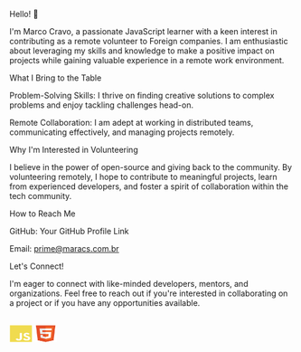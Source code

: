 Hello! 👋 

I'm Marco Cravo, a passionate JavaScript learner with a keen interest in contributing as a remote volunteer to Foreign companies. I am enthusiastic about leveraging my skills and knowledge to make a positive impact on projects while gaining valuable experience in a remote work environment.

What I Bring to the Table

Problem-Solving Skills: I thrive on finding creative solutions to complex problems and enjoy tackling challenges head-on.

Remote Collaboration: I am adept at working in distributed teams, communicating effectively, and managing projects remotely.

Why I'm Interested in Volunteering

I believe in the power of open-source and giving back to the community. By volunteering remotely, I hope to contribute to meaningful projects, learn from experienced developers, and foster a spirit of collaboration within the tech community.

How to Reach Me

GitHub: Your GitHub Profile Link

Email: prime@maracs.com.br

Let's Connect!

I'm eager to connect with like-minded developers, mentors, and organizations. Feel free to reach out if you're interested in collaborating on a project or if you have any opportunities available.

<div style="display: inline_block"><br>
  <img align="center" alt="Rafa-Js" height="30" width="40" src="https://raw.githubusercontent.com/devicons/devicon/master/icons/javascript/javascript-plain.svg">
  <img align="center" alt="Rafa-HTML" height="30" width="40" src="https://raw.githubusercontent.com/devicons/devicon/master/icons/html5/html5-original.svg">
  </div>
